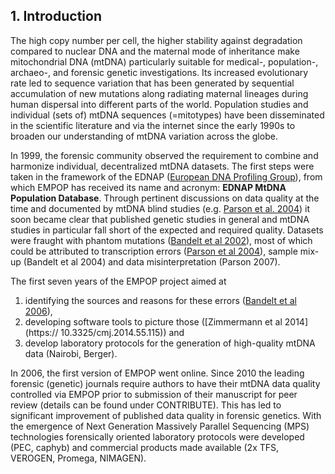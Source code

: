 ## 1. Introduction

The high copy number per cell, the higher stability against degradation compared to nuclear DNA and the maternal mode of inheritance make mitochondrial DNA (mtDNA) particularly suitable for medical-, population-, archaeo-, and forensic genetic investigations. Its increased evolutionary rate led to sequence variation that has been generated by sequential accumulation of new mutations along radiating maternal lineages during human dispersal into different parts of the world. Population studies and individual (sets of) mtDNA sequences (=mitotypes) have been disseminated in the scientific literature and via the internet since the early 1990s to broaden our understanding of mtDNA variation across the globe.

In 1999, the forensic community observed the requirement to combine and harmonize individual, decentralized mtDNA datasets. The first steps were taken in the framework of the EDNAP ([European DNA Profiling Group](https://www.isfg.org/EDNAP)), from which EMPOP has received its name and acronym: **EDNAP MtDNA Population Database**.
Through pertinent discussions on data quality at the time and documented by mtDNA blind studies (e.g. [Parson et al. 2004](https://doi:10.1016/j.forsciint.2003.11.008)) it soon became clear that published genetic studies in general and mtDNA studies in particular fall short of the expected and required quality. Datasets were fraught with phantom mutations ([Bandelt et al 2002](https://doi.org/10.1086/344397)), most of which could be attributed to transcription errors ([Parson et al 2004](https://10.1016/j.forsciint.2003.11.008)), sample mix-up (Bandelt et al 2004) and data misinterpretation (Parson 2007).

The first seven years of the EMPOP project aimed at

1. identifying the sources and reasons for these errors ([Bandelt et al 2006](https://10.1007/3-540-31789-9_4)),
2. developing software tools to picture those ([Zimmermann et al 2014](https:// 10.3325/cmj.2014.55.115)) and
3. develop laboratory protocols for the generation of high-quality mtDNA data (Nairobi, Berger).
 
In 2006, the first version of EMPOP went online. Since 2010 the leading forensic (genetic) journals require authors to have their mtDNA data quality controlled via EMPOP prior to submission of their manuscript for peer review (details can be found under CONTRIBUTE). This has led to significant improvement of published data quality in forensic genetics. With the emergence of Next Generation Massively Parallel Sequencing (MPS) technologies forensically oriented laboratory protocols were developed (PEC, caphyb) and commercial products made available (2x TFS, VEROGEN, Promega, NIMAGEN).
